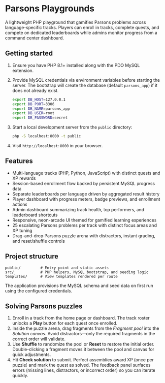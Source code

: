 # Parsons Playgrounds

A lightweight PHP playground that gamifies Parsons problems across language-specific tracks. Players can enroll in tracks, complete quests, and compete on dedicated leaderboards while admins monitor progress from a command center dashboard.

## Getting started

1. Ensure you have PHP 8.1+ installed along with the PDO MySQL extension.
2. Provide MySQL credentials via environment variables before starting the server. The bootstrap will create the database (default `parsons_app`) if it does not already exist.

   ```bash
   export DB_HOST=127.0.0.1
   export DB_PORT=3306
   export DB_NAME=parsons_app
   export DB_USER=root
   export DB_PASSWORD=secret
   ```

3. Start a local development server from the `public` directory:

   ```bash
   php -S localhost:8000 -t public
   ```
4. Visit `http://localhost:8000` in your browser.

## Features

- Multi-language tracks (PHP, Python, JavaScript) with distinct quests and XP rewards
- Session-based enrollment flow backed by persistent MySQL progress data
- Separate leaderboards per language driven by aggregated result history
- Player dashboard with progress meters, badge previews, and enrollment actions
- Admin dashboard summarizing track health, top performers, and leaderboard shortcuts
- Responsive, neon-arcade UI themed for gamified learning experiences
- 25 escalating Parsons problems per track with distinct focus areas and XP tuning
- Drag-and-drop Parsons puzzle arena with distractors, instant grading, and reset/shuffle controls

## Project structure

```
public/         # Entry point and static assets
src/            # PHP helpers, MySQL bootstrap, and seeding logic
templates/      # View templates rendered per route
```

The application provisions the MySQL schema and seed data on first run using the configured credentials.

## Solving Parsons puzzles

1. Enroll in a track from the home page or dashboard. The track roster unlocks a **Play** button for each quest once enrolled.
2. Inside the puzzle arena, drag fragments from the *Fragment pool* into the *Solution canvas*. Avoid distractors—only the required fragments in the correct order will validate.
3. Use **Shuffle** to randomize the pool or **Reset** to restore the initial order. Double-clicking a fragment moves it between the pool and canvas for quick adjustments.
4. Hit **Check solution** to submit. Perfect assemblies award XP (once per puzzle) and mark the quest as solved. The feedback panel surfaces errors (missing lines, distractors, or incorrect order) so you can iterate quickly.
